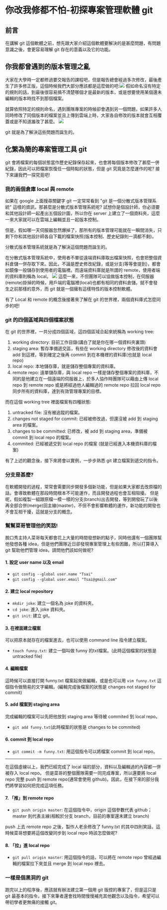 # 你改我修都不怕-初探專案管理軟體 git
## 前言
在講解 git 這個軟體之前，想先跟大家介紹這個軟體要解決的是甚麼問題，有問題意識之後，會更容易理解 git 存在的意義以及它的功能。
## 你我都曾遇到的版本管理之亂
大家在大學時一定都修過要交報告的課程吧，但是報告總會經過多次修改，最後產生了許多修正版，這個時候我們大部分應該都是這麼做的吧:![](https://static.coderbridge.com/img/gastbyylion/2780cb9acc7b4714b8eb5d215d477ea9.png)
假如命名沒有特定的規則的話，到最後很容易搞不清楚哪個才是最新的版本，或是想要使用某個還未編輯的版本時找不到那個檔案。

就算依照特定的規則命名，遇到團隊專案的時候卻會遇到另一個問題，如果許多人同時修改了同個版本的檔案並且上傳到雲端上時，大家各自修改的版本就會互相覆蓋或是不知道誰改了甚麼。
![](https://static.coderbridge.com/img/gastbyylion/181e438e1e57469486bee0fa5ae2f957.png)

git 就是為了解決這些問題而誕生的。

## 化繁為簡的專案管理工具 git
git 會將檔案的每個狀態當作歷史紀錄保存起來，也會將每個版本修改了甚麼一併紀錄，因此可以把檔案恢復任一個時點的狀態，但是 git 究竟是怎麼運作的呢? 接下來讓我們一探究竟吧!

### 我的兩個倉庫 local 與 remote
如果在 google 上面搜尋關鍵字 git 一定常常看到 "git 是一個分散式版本管理系統" 這樣的資訊，那甚麼是分散式版本管理系統呢? 
試想你是個設計師，你必須要和其他設計師一起產出五個設計圖，所以你在 server 上建立了一個資料夾，這麼一來大家就可以在雲端上編輯並且一起版本控制。

但是，假如哪一天伺服器忽然爆掉了，那所有的版本管理可能就在一瞬間消失，只剩下你和其他設計師各自下載的檔案快照(版本控制、歷史紀錄則一滴都不剩)。

分散式版本管理系統就是為了解決這個問題而誕生的。

在分散式版本管理系統中，使用者不單從遠端資料庫取出檔案快照，也會把整個資料倉儲一併存取下來。因此，不論是歷史修改紀錄，或是分支(等等會提到)，都會如鏡像一般儲存到使用者的電腦裡。而遠端資料庫就是所謂的 remote，使用者端的資料庫則稱為 local。
![](https://static.coderbridge.com/img/gastbyylion/eb75f9f36b224791a9c33e829b1d3a56.png)
這麼一來，不但團隊可以協做版本控制，在伺服器(remote)掛掉的時候，用戶端的電腦裡(local)也都有相同的資料倉儲，就不會發生之前那樣的意外，而 git 就是一個擁有這樣特性的版本控制軟體。

有了 Local 和 remote 的概念後接著來了解在 git 的世界裡，兩個資料庫式怎麼同步的吧!

### git 的四個區域與四個檔案狀態

在 git 的世界裡，一共分成四個區域，這四個區域合起來統稱為 working tree:
1. working directory: 目前工作目錄(講白了就是你在哪一個資料夾裏頭)
2. staging area: 暫存準備遞交區，有些在 working directory 修改後的資料會 add 到這裡，等到確定之後再 commit 到在本機裡的資料庫(也就是 local repo)
3. local repo: 本地儲存庫，就是儲存整個專案的資料庫。
4. remote repo: 遠單儲存庫，與 local repo 一樣是儲存整個專案的資料庫，不同的是他建立在一個遠端的伺服器上，於多人協作時團隊可以藉由上傳 local repo 到 remote repo 或是將經過他人編輯過的 remote repo 拉回 local repo 同步所有的資料庫，達到有效管理專案的目標。

而在這個 working tree 裡面檔案有四種狀態:
1. untracked file: 沒有被追蹤的檔案。
2. changes not staged for commit: 已經被修改過，但還沒被 add 到 staging area 的檔案。 
3. changes to be committed: 已修改，被 add 到 staging area，準備被 commit 到 local repo 的檔案。
4. commited: 已經被遞交到 local repo 的檔案 (就是已經進入本機資料庫的檔案)


有了上述的觀念後，接下來將會以實例，一步步熟悉 git 建立檔案到遞交的指令。

### 分支是甚麼?
在軟體開發的過程，常常會需要同步開發多個新功能，但是如果大家都去改原檔的話，會導致軟體在那段時間根本不可能運作，而且開發過程也會互相阻擾。
但是呢，假如複製一組跟原檔一模一樣的分支(branch)出去開發，等到開發玩了以後再全部合併(merge)回主線(master)，不但不會影響軟體的運作，新功能的開發也不會互相干擾，這就是分支的概念。
### 幫幫菜哥管理他的笑話!
脫口秀主持人菜哥每天都會花上大量的時間發想新的點子，同時他還有一個團隊幫他發想各種 idea，但是他們團隊近日卻發現專案管理上有些困難，所以打算導入 git 幫助他們管理 idea，請問他們該如何做呢?

#### 1. 設定 user name 以及 email
* `git config --global user.name "Tsai"`
* `git config --global user.email "Tsai@gmail.com"`

#### 2. 建立 local repository
* `mkdir joke`: 建立一個名為 joke 的資料夾。
* `cd joke`: 進入 joke 資料夾。
* `git init`: 建立 git。 

#### 3. 在裡面建立檔案
可以把原本就存在的檔案進去，也可以使用 command line 指令建立檔案。
* `touch funny.txt`: 建立一個叫做 funny 的txt檔案。(此時這個檔案的狀態是 untracked file)

#### 4. 編輯檔案
這時候可以直接打開 funny.txt 檔案起來做編輯，或是也可以用 `vim funny.txt` 這個指令做簡易的文字編輯。(編輯完成後檔案的狀態是 changes not staged for commit)

#### 5. add 檔案到 staging area
完成編輯的檔案可以先把他放到 staging area 等待被  commited 到 local repo。
* `git add funny.txt`(此時檔案的狀態是 changes to be commited)

#### 6. commit 到 local repo
* `git commit -m funny.txt`: 用這個指令可以將檔案 commit 到 local repo。

-----
在這個虛線以上，我們已經完成了 local 端的部分，資料以及編輯過的內容都一併被存入 local repo。
但是菜哥的整個團隊需要一同完成專案，所以還要將 local repo  完整 push 到 remote repo(通常會使用 github)。因此，在接下來的部分我們將學習如何把完成這項任務。
#### 7. 「推」到 remote repo
* `git push origin master`: 在這個指令中，origin 這個參數代表 github；master 則代表主線(相較於分支 branch，目前的專案還未建立 branch)

push 上去 remote repo 之後，製作人老余修改了 funny.txt 的其中四則笑話，這時候菜哥想要將這個改變同步到 local repo 時該怎麼做呢?
#### 8. 「拉」進 local repo
* `git pull origin master`: 用這個指令的話，可以將在 remote repo 曾經過編輯的檔案拉下來並且 merge 到 local repo 裡去。

### 一樣是個黑洞的 git
跑完以上的程序後，應該就有辦法建立第一個用 git 版控的專案了，但是這只是 git 最基本的指令，接下來筆者還會找時間慢慢補充其他觀念以及指令，希望可以帶初學者更無痛的接觸 git。




 





 



